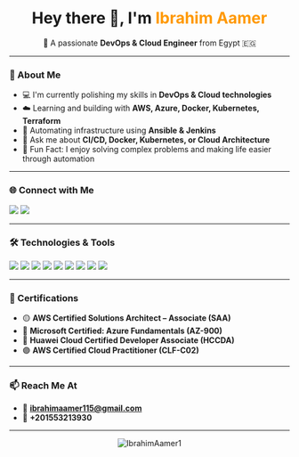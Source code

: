 <h1 align="center">Hey there 👋, I'm <span style="color:#ff9900;">Ibrahim Aamer</span></h1>

<p align="center">
🚀 A passionate <strong>DevOps & Cloud Engineer</strong> from Egypt 🇪🇬  
</p>

---

### 🧠 About Me

- 💻 I'm currently polishing my skills in **DevOps & Cloud technologies**
- ☁️ Learning and building with **AWS, Azure, Docker, Kubernetes, Terraform**
- 🔧 Automating infrastructure using **Ansible & Jenkins**
- 💬 Ask me about **CI/CD, Docker, Kubernetes, or Cloud Architecture**
- 🎯 Fun Fact: I enjoy solving complex problems and making life easier through automation

---

### 🌐 Connect with Me

<p align="left">
  <a href="https://www.linkedin.com/in/ibrahim-aamer-7a194435b/"><img src="https://img.shields.io/badge/LinkedIn-0077B5?style=flat&logo=linkedin&logoColor=white"/></a>
  <a href="https://github.com/IbrahimAamer1"><img src="https://img.shields.io/badge/GitHub-181717?style=flat&logo=github&logoColor=white"/></a>
</p>

---

### 🛠️ Technologies & Tools

<p align="left">
  <img src="https://img.shields.io/badge/AWS-232F3E?style=flat&logo=amazon-aws&logoColor=white" />
  <img src="https://img.shields.io/badge/Azure-0078D4?style=flat&logo=microsoftazure&logoColor=white" />
  <img src="https://img.shields.io/badge/Docker-2496ED?style=flat&logo=docker&logoColor=white" />
  <img src="https://img.shields.io/badge/Kubernetes-326CE5?style=flat&logo=kubernetes&logoColor=white" />
  <img src="https://img.shields.io/badge/Terraform-623CE4?style=flat&logo=terraform&logoColor=white" />
  <img src="https://img.shields.io/badge/Linux-FCC624?style=flat&logo=linux&logoColor=black" />
  <img src="https://img.shields.io/badge/Ansible-EE0000?style=flat&logo=ansible&logoColor=white" />
  <img src="https://img.shields.io/badge/Jenkins-D24939?style=flat&logo=jenkins&logoColor=white" />
  <img src="https://img.shields.io/badge/Python-3776AB?style=flat&logo=python&logoColor=white" />
</p>

---

### 📜 Certifications

- 🟡 **AWS Certified Solutions Architect – Associate (SAA)**
- 🔵 **Microsoft Certified: Azure Fundamentals (AZ-900)**
- 🔴 **Huawei Cloud Certified Developer Associate (HCCDA)**
- 🟣 **AWS Certified Cloud Practitioner (CLF-C02)**

---

### 📫 Reach Me At

- 📧 **ibrahimaamer115@gmail.com**  
- 📱 **+201553213930**

---

<p align="center">
  <img src="https://komarev.com/ghpvc/?username=IbrahimAamer1&label=Profile%20Views&color=blue&style=flat" alt="IbrahimAamer1" />
</p>
